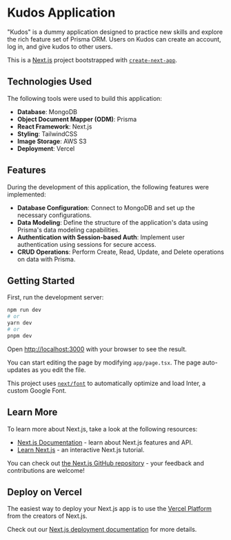 # Kudos Application

"Kudos" is a dummy application designed to practice new skills and explore the rich feature set of Prisma ORM.
Users on Kudos can create an account, log in, and give kudos to other users.

This is a [Next.js](https://nextjs.org/) project bootstrapped with [`create-next-app`](https://github.com/vercel/next.js/tree/canary/packages/create-next-app).

## Technologies Used

The following tools were used to build this application:

- **Database**: MongoDB
- **Object Document Mapper (ODM)**: Prisma
- **React Framework**: Next.js
- **Styling**: TailwindCSS
- **Image Storage**: AWS S3
- **Deployment**: Vercel

## Features

During the development of this application, the following features were implemented:

- **Database Configuration**: Connect to MongoDB and set up the necessary configurations.
- **Data Modeling**: Define the structure of the application's data using Prisma's data modeling capabilities.
- **Authentication with Session-based Auth**: Implement user authentication using sessions for secure access.
- **CRUD Operations**: Perform Create, Read, Update, and Delete operations on data with Prisma.

## Getting Started

First, run the development server:

```bash
npm run dev
# or
yarn dev
# or
pnpm dev
```

Open [http://localhost:3000](http://localhost:3000) with your browser to see the result.

You can start editing the page by modifying `app/page.tsx`. The page auto-updates as you edit the file.

This project uses [`next/font`](https://nextjs.org/docs/basic-features/font-optimization) to automatically optimize and load Inter, a custom Google Font.

## Learn More

To learn more about Next.js, take a look at the following resources:

- [Next.js Documentation](https://nextjs.org/docs) - learn about Next.js features and API.
- [Learn Next.js](https://nextjs.org/learn) - an interactive Next.js tutorial.

You can check out [the Next.js GitHub repository](https://github.com/vercel/next.js/) - your feedback and contributions are welcome!

## Deploy on Vercel

The easiest way to deploy your Next.js app is to use the [Vercel Platform](https://vercel.com/new?utm_medium=default-template&filter=next.js&utm_source=create-next-app&utm_campaign=create-next-app-readme) from the creators of Next.js.

Check out our [Next.js deployment documentation](https://nextjs.org/docs/deployment) for more details.
